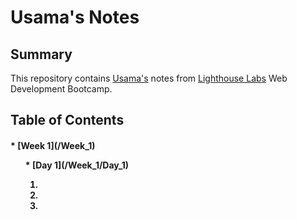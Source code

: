 # Usama's Notes

## Summary

This repository contains [Usama's](https://github.com/muhammad-usama12) notes from [Lighthouse Labs](https://www.lighthouselabs.ca) Web Development Bootcamp.

<H2> Table of Contents

<H4>* [Week 1](/Week_1)
<ul>* [Day 1](/Week_1/Day_1)

1.
2.
3.





